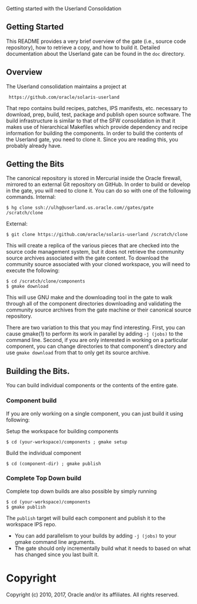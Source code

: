  Getting started with the Userland Consolidation

## Getting Started
This README provides a very brief overview of the gate (i.e., source
code repository), how to retrieve a copy, and how to build it.  Detailed
documentation about the Userland gate can be found in the `doc` directory.

## Overview
The Userland consolidation maintains a project at

     https://github.com/oracle/solaris-userland

That repo contains build recipes, patches, IPS manifests, etc. necessary
to download, prep, build, test, package and publish open source software.
The build infrastructure is similar to that of the SFW consolidation in
that it makes use of hierarchical Makefiles which provide dependency and
recipe information for building the components.  In order to build the
contents of the Userland gate, you need to clone it.  Since you are
reading this, you probably already have.

## Getting the Bits
The canonical repository is stored in Mercurial inside the Oracle firewall,
mirrored to an external Git repository on GitHub.  In order to build or
develop in the gate, you will need to clone it.  You can do so with one
of the following commands.  Internal:

    $ hg clone ssh://ulhg@userland.us.oracle.com//gates/gate /scratch/clone

External:

    $ git clone https://github.com/oracle/solaris-userland /scratch/clone

This will create a replica of the various pieces that are checked into the
source code management system, but it does not retrieve the community
source archives associated with the gate content.  To download the
community source associated with your cloned workspace, you will need to
execute the following:

    $ cd /scratch/clone/components
    $ gmake download

This will use GNU make and the downloading tool in the gate to walk through
all of the component directories downloading and validating the community
source archives from the gate machine or their canonical source repository.

There are two variation to this that you may find interesting.  First, you
can cause gmake(1) to perform its work in parallel by adding `-j (jobs)`
to the command line.  Second, if you are only interested in working on a
particular component, you can change directories to that component's
directory and use `gmake download` from that to only get its source
archive.

## Building the Bits.
You can build individual components or the contents of the entire gate.

### Component build
If you are only working on a single component, you can just build it using
following:

Setup the workspace for building components

    $ cd (your-workspace)/components ; gmake setup

Build the individual component

    $ cd (component-dir) ; gmake publish

### Complete Top Down build
Complete top down builds are also possible by simply running

    $ cd (your-workspace)/components
    $ gmake publish

The `publish` target will build each component and publish it to the
workspace IPS repo.

- You can add parallelism to your builds by adding `-j (jobs)` to your gmake
  command line arguments.
- The gate should only incrementally build what it needs to based on what has
  changed since you last built it.
  
# Copyright
Copyright (c) 2010, 2017, Oracle and/or its affiliates. All rights reserved.
